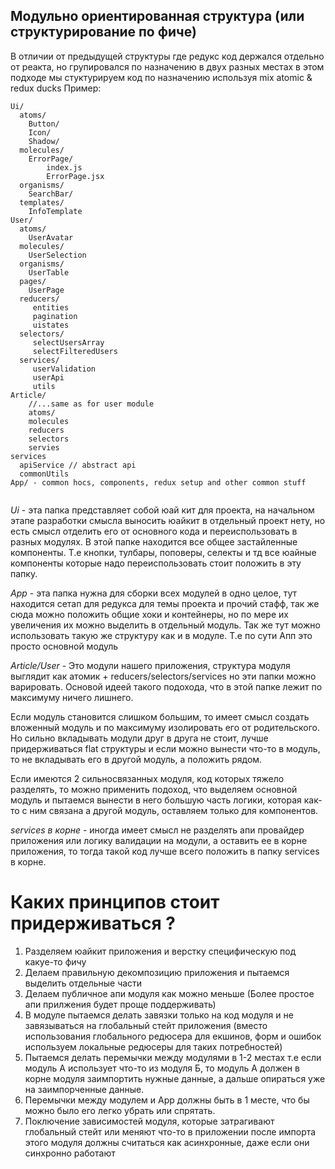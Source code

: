 ## Модульно ориентированная структура (или структурирование по фиче)

В отличии от предыдущей структуры где редукс код держался отдельно от реакта, но групировался по назначению в двух разных местах
в этом подходе мы стуктурируем код по назначению используя mix atomic & redux ducks 
Пример:
```
Ui/
  atoms/
    Button/
    Icon/
    Shadow/
  molecules/
    ErrorPage/
        index.js
        ErrorPage.jsx
  organisms/
    SearchBar/
  templates/
    InfoTemplate
User/
  atoms/
    UserAvatar
  molecules/
    UserSelection
  organisms/
    UserTable
  pages/
    UserPage
  reducers/
     entities
     pagination
     uistates
  selectors/
     selectUsersArray
     selectFilteredUsers
  services/
     userValidation
     userApi
     utils
Article/
    //...same as for user module
    atoms/
    molecules
    reducers
    selectors
    servies
services
  apiService // abstract api
  commonUtils
App/ - common hocs, components, redux setup and other common stuff
  
```

*Ui* - эта папка представляет собой юай кит для проекта, на начальном этапе разработки смысла выносить юайкит в отдельный проект нету,
но есть смысл отделить его от основного кода и переиспользовать в разных модулях. В этой папке находится все общее застайленные компоненты. 
Т.е кнопки, тулбары, поповеры, селекты и тд все юайные компоненты которые надо переиспользовать стоит положить в эту папку.

*App* - эта папка нужна для сборки всех модулей в одно целое, тут находится сетап для редукса для темы проекта и прочий стафф, так же сюда можно 
положить общие хоки и контейнеры, но по мере их увеличения их можно выделить в отдельный модуль. Так же тут можно использовать такую же структуру 
как и в модуле. Т.е по сути Апп это просто основной модуль

*Article/User* - Это модули нашего приложения, структура модуля выглядит как атомик + reducers/selectors/services но эти папки можно варировать.
Основой идеей такого подохода, что в этой папке лежит по максимуму ничего лишнего. 

Если модуль становится слишком большим, то имеет смысл создать вложенный модуль и по максимуму изолировать его от родительского.
Но сильно вкладывать модули друг в друга не стоит, лучше придерживаться flat структуры и если можно вынести что-то в модуль, то не вкладывать его в другой модуль, а положить рядом.

Если имеются 2 сильносвязанных модуля, код которых тяжело разделять, то можно применить подоход, что выделяем основной модуль и пытаемся вынести в него большую часть логики, которая как-то с ним связана
а другой модуль, оставляем только для компонентов.

*services в корне* - иногда имеет смысл не разделять апи провайдер приложения или логику валидации на модули, а оставить ее в корне приложения,
то тогда такой код лучше всего положить в папку services в корне.

# Каких принципов стоит придерживаться ? 
1. Разделяем юайкит приложения и верстку специфическую под какуе-то фичу
2. Делаем правильную декомпозицию приложения и пытаемся выделить отдельные части
3. Делаем публичное апи модуля как можно меньше (Более простое апи прилжения будет проще поддерживать)
4. В модуле пытаемся делать завязки только на код модуля и не завязываться на глобальный стейт приложения (вместо использования глобального редюсера для екшинов, форм и ошибок используем локальные редюсеры для таких потребностей)
5. Пытаемся делать перемычки между модулями в 1-2 местах т.е если модуль А использует что-то из модуля Б, то модуль А должен в корне модуля заимпортить нужные данные, а дальше опираться уже на заимпорченные данные.
6. Перемычки между модулем и App должны быть в 1 месте, что бы можно было его легко убрать или спрятать.
7. Поключение зависимостей модуля, которые затрагивают глобальный стейт или меняют что-то в приложении после импорта этого модуля должны считаться как асинхронные, даже если они синхронно работают
